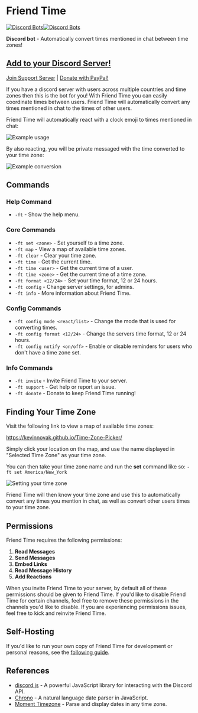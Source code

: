 # Friend Time

[![Discord Bots](https://discordbots.org/api/widget/status/471091072546766849.svg?noavatar=true)](https://discordbots.org/bot/471091072546766849)[![Discord Bots](https://discordbots.org/api/widget/servers/471091072546766849.svg?noavatar=true)](https://discordbots.org/bot/471091072546766849)

**Discord bot** - Automatically convert times mentioned in chat between time zones!

## [Add to your Discord Server!](https://discordapp.com/oauth2/authorize?client_id=471091072546766849&scope=bot&permissions=522304)

[Join Support Server](https://discord.gg/GQcBR8e) | [Donate with PayPal!](https://www.paypal.com/cgi-bin/webscr?cmd=_donations&business=EW389DYYSS4FC)

If you have a discord server with users across multiple countries and time zones then this is the bot for you! With Friend Time you can easily coordinate times between users. Friend Time will automatically convert any times mentioned in chat to the times of other users.

Friend Time will automatically react with a clock emoji to times mentioned in chat:

![Example usage](https://i.imgur.com/wyxFxEr.png)

By also reacting, you will be private messaged with the time converted to your time zone:

![Example conversion](https://i.imgur.com/wveOlPz.png)

## Commands

### Help Command

* `-ft` - Show the help menu.

### Core Commands

* `-ft set <zone>` - Set yourself to a time zone.
* `-ft map` - View a map of available time zones.
* `-ft clear` - Clear your time zone.
* `-ft time` - Get the current time.
* `-ft time <user>` - Get the current time of a user.
* `-ft time <zone>` - Get the current time of a time zone.
* `-ft format <12/24>` - Set your time format, 12 or 24 hours.
* `-ft config` - Change server settings, for admins.
* `-ft info` - More information about Friend Time.

### Config Commands

* `-ft config mode <react/list>` - Change the mode that is used for converting times.
* `-ft config format <12/24>` - Change the servers time format, 12 or 24 hours.
* `-ft config notify <on/off>` - Enable or disable reminders for users who don't have a time zone set.

### Info Commands

* `-ft invite` - Invite Friend Time to your server.
* `-ft support` - Get help or report an issue.
* `-ft donate` - Donate to keep Friend Time running!

## Finding Your Time Zone

Visit the following link to view a map of available time zones:

<https://kevinnovak.github.io/Time-Zone-Picker/>

Simply click your location on the map, and use the name displayed in "Selected Time Zone" as your time zone.

You can then take your time zone name and run the **set** command like so:
`-ft set America/New_York`

![Setting your time zone](https://i.imgur.com/LgaPfp6.png)

Friend Time will then know your time zone and use this to automatically convert any times you mention in chat, as well as convert other users times to your time zone.

## Permissions

Friend Time requires the following permissions:

1. **Read Messages**
2. **Send Messages**
3. **Embed Links**
4. **Read Message History**
5. **Add Reactions**

When you invite Friend Time to your server, by default all of these permissions should be given to Friend Time. If you'd like to disable Friend Time for certain channels, feel free to remove these permissions in the channels you'd like to disable. If you are experiencing permissions issues, feel free to kick and reinvite Friend Time.

## Self-Hosting

If you'd like to run your own copy of Friend Time for development or personal reasons, see the [following guide](docs/self-hosting.md).

## References

* [discord.js](https://discord.js.org/) - A powerful JavaScript library for interacting with the Discord API.
* [Chrono](https://github.com/wanasit/chrono) - A natural language date parser in JavaScript.
* [Moment Timezone](https://momentjs.com/timezone/) - Parse and display dates in any time zone.
